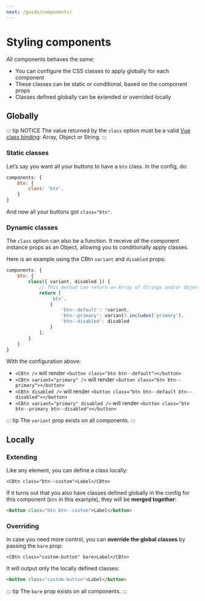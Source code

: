 ```yaml
---
next: /guide/components/
---
```


# Styling components

All components behaves the same:

-   You can configure the CSS classes to apply globally for each component
-   These classes can be static or conditional, based on the component props
-   Classes defined globally can be extended or overrided locally

## Globally

::: tip NOTICE
The value returned by the `class` option must be a valid [Vue class binding](https://v3.vuejs.org/guide/class-and-style.html#binding-html-classes): Array, Object or String.
:::

### Static classes

Let’s say you want all your buttons to have a `btn` class. In the config, do:

```js
components: {
    btn: {
        class: 'btn',
    }
}
```

And now all your buttons got `class="btn"`.

### Dynamic classes

The `class` option can also be a function. It receive _all_ the component instance props as an Object, allowing you to conditionally apply classes.

Here is an example using the CBtn `variant` and `disabled` props:

```js
components: {
    btn: {
        class({ variant, disabled }) {
            // This method can return an Array of Strings and/or Objects, an Object or a String.
            return [
                'btn',
                {
                    'btn--default': !variant,
                    'btn--primary': variant?.includes('primary'),
                    'btn--disabled': disabled
                }
            ];
        }
    }
}
```

With the configuration above:

-   `<CBtn />` will render `<button class="btn btn--default"></button>`
-   `<CBtn variant="primary" />` will render `<button class="btn btn--primary"></button>`
-   `<CBtn disabled />` will render `<button class="btn btn--default btn--disabled"></button>`
-   `<CBtn variant="primary" disabled />` will render `<button class="btn btn--primary btn--disabled"></button>`

::: tip
The `variant` prop exists on all components.
:::

## Locally

### Extending

Like any element, you can define a class locally:

```vue
<CBtn class="btn--custom">Label</CBtn>
```

If it turns out that you also have classes defined globally in the config for this component (`btn` in this example), they will be **merged together**:

```html
<button class="btn btn--custom">Label</button>
```

### Overriding

In case you need more control, you can **override the global classes** by passing the `bare` prop:

```vue
<CBtn class="custom-button" bare>Label</CBtn>
```

It will output only the locally defined classes:

```html
<button class="custom-button">Label</button>
```

::: tip
The `bare` prop exists on all components.
:::
